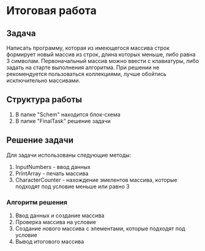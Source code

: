 # Итоговая работа

## Задача

Написать программу, которая из имеющегося массива строк формирует новый массив из строк, длина которых меньше, либо равна 3 символам. Первоначальный массив можно ввести с клавиатуры, либо задать на старте выполнения алгоритма. При решении не рекомендуется пользоваться коллекциями, лучше обойтись исключительно массивами.

## Структура работы

1. В папке "Schem" находится блок-схема
2. В папке "FinalTask" решение задачи

## Решение задачи

Для задачи использованы следующие методы:
1. InputNumbers - ввод данных
2. PrintArray - печать массива
3. СharacterСounter - нахождение эмелентов массива, которые подходят под условие меньше или равно 3

### Алгоритм решения

1. Ввод данных и создание массива
2. Проверка массива на условие
3. Создание нового массива с элементами, которые подходят под условие
4. Вывод итогового массива